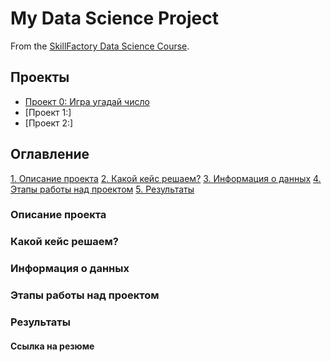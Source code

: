 # My Data Science Project
From the [SkillFactory Data Science Course](https://skillfactory.ru/data-science-specialization).

## Проекты
- [Проект 0: Игра угадай число](https://github.com/gtsapko/SF-homework/tree/main/project_0)
- [Проект 1:]
- [Проект 2:]

## Оглавление
[1. Описание проекта](https://github.com/gtsapko/SF-homework/tree/main/project_0/README.md#описание-проекта)
[2. Какой кейс решаем?](https://github.com/gtsapko/SF-homework/tree/main/project_0/README.md#какой-кейс-решаем)
[3. Информация о данных](https://github.com/gtsapko/SF-homework/tree/main/project_0/README.md#информация-о-данных)
[4. Этапы работы над проектом](https://github.com/gtsapko/SF-homework/tree/main/project_0/README.md#этапы-работы-над-проектом)
[5. Результаты](https://github.com/gtsapko/SF-homework/tree/main/project_0/README.md#результаты)


### Описание проекта

### Какой кейс решаем?

### Информация о данных

### Этапы работы над проектом


### Результаты



#### Ссылка на резюме